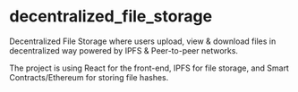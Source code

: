 # decentralized_file_storage

Decentralized File Storage where users upload, view & download files in decentralized way powered by IPFS & Peer-to-peer networks.

The project is using React for the front-end, IPFS for file storage, and Smart Contracts/Ethereum for storing file hashes.
